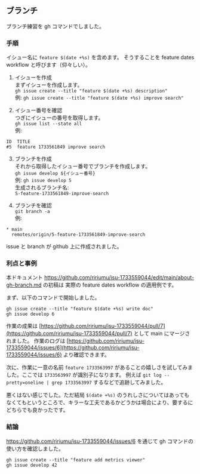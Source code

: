 ## ブランチ

ブランチ練習を gh コマンドでしました。


### 手順

イシュー名に `feature $(date +%s)` を含めます。
そうすることを feature dates workflow と呼びます（仰々しい）。

1. イシューを作成  
まずイシューを作成します。  
`gh issue create --title "feature $(date +%s) description"`  
例: `gh issue create --title "feature $(date +%s) improve search"`

2. イシュー番号を確認  
つぎにイシューの番号を取得します。  
`gh issue list --state all`  
例:  
```
ID  TITLE
#5  feature 1733561849 improve search
```

3. ブランチを作成  
それから取得したイシュー番号でブランチを作成します。  
`gh issue develop ${イシュー番号}`  
例: `gh issue develop 5`  
生成されるブランチ名:  
`5-feature-1733561849-improve-search`

4. ブランチを確認  
`git branch -a`  
例:  
```
* main
  remotes/origin/5-feature-1733561849-improve-search
```

issue と branch が github 上に作成されました。


### 利点と事例

本ドキュメント https://github.com/ririumu/isu-1733559044/edit/main/about-gh-branch.md の初稿は
実際の feature dates workflow の適用例です。

まず、以下のコマンドで開始しました。

```
gh issue create --title "feature $(date +%s) write doc"
gh issue develop 6
```

作業の成果は [https://github.com/ririumu/isu-1733559044/pull/7](https://github.com/ririumu/isu-1733559044/pull/7) として main にマージされました。
作業のログは [https://github.com/ririumu/isu-1733559044/issues/6](https://github.com/ririumu/isu-1733559044/issues/6) より確認できます。

次に、作業に一意の名前 `feature 1733563997` があることの嬉しさを試してみました。ここでは `1733563997` が識別子になります。
例えば `git log --pretty=oneline | grep 1733563997` するなどで追跡してみました。

悪くはない感じでした。ただ結局 `$(date +%s)` のうれしさについてはあってもなくてもというところで、キラーな工夫であるかどうかは場合により、要するにどちらでも良かったです。


### 結論

https://github.com/ririumu/isu-1733559044/issues/6 を通じて gh コマンドの使い方を確認しました。

```
gh issue create --title "feature add metrics viewer"
gh issue develop 42
```

